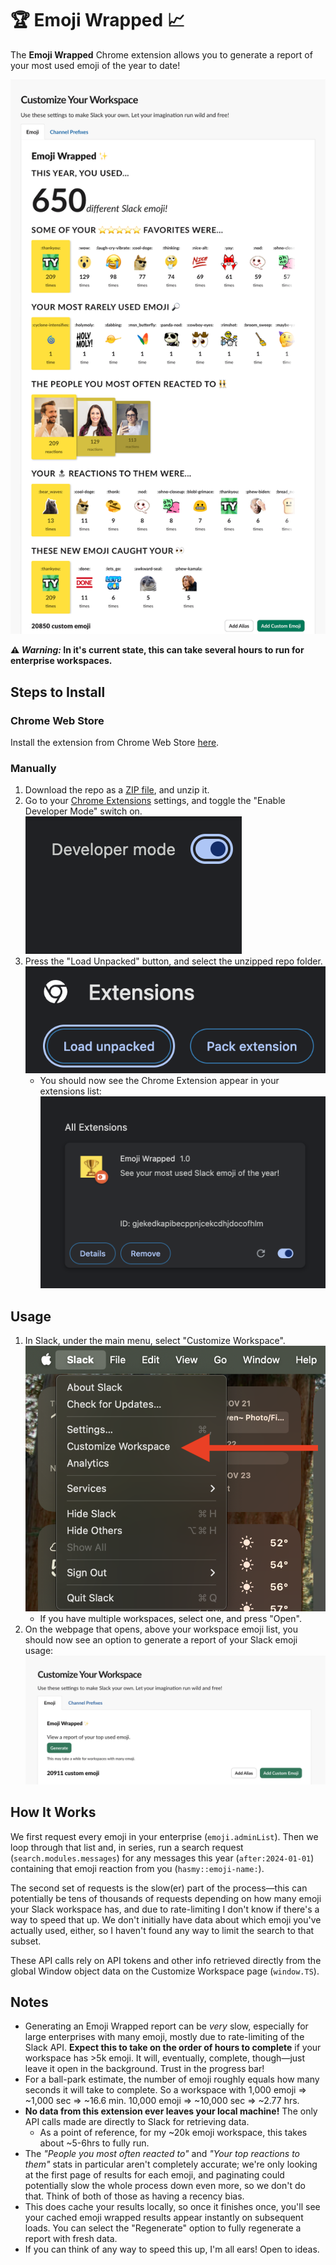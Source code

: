 # 🏆 Emoji Wrapped 📈

The **Emoji Wrapped** Chrome extension allows you to generate a report of your most used emoji of the year to date!

![screenshot](promo/emoji-wrapped.png)

**⚠️ _Warning:_ In it's current state, this can take several hours to run for enterprise workspaces.**

## Steps to Install

### Chrome Web Store

Install the extension from Chrome Web Store [here](https://chromewebstore.google.com/detail/emoji-wrapped/kebifpbmgkobfgeajkapfmianmfjbdih?authuser=1&hl=en).

### Manually

1. Download the repo as a [ZIP file](https://github.com/rubencodes/EmojiWrapped/archive/refs/heads/main.zip), and unzip it.
2. Go to your [Chrome Extensions](chrome://extensions/) settings, and toggle the "Enable Developer Mode" switch on. ![screenshot](promo/toggle-developer-mode.png)
3. Press the "Load Unpacked" button, and select the unzipped repo folder. ![screenshot](promo/load-unpacked.png)
   - You should now see the Chrome Extension appear in your extensions list: ![screenshot](promo/chrome-extension.png)

## Usage

1. In Slack, under the main menu, select "Customize Workspace". ![screenshot](promo/customize-workspace.png)
   - If you have multiple workspaces, select one, and press "Open".
2. On the webpage that opens, above your workspace emoji list, you should now see an option to generate a report of your Slack emoji usage: ![screenshot](promo/emoji-wrapped-preview.png)

## How It Works

We first request every emoji in your enterprise (`emoji.adminList`). Then we loop through that list and, in series, run a search request (`search.modules.messages`) for any messages this year (`after:2024-01-01`) containing that emoji reaction from you (`hasmy::emoji-name:`).

The second set of requests is the slow(er) part of the process—this can potentially be tens of thousands of requests depending on how many emoji your Slack workspace has, and due to rate-limiting I don't know if there's a way to speed that up. We don't initially have data about which emoji you've actually used, either, so I haven't found any way to limit the search to that subset.

These API calls rely on API tokens and other info retrieved directly from the global Window object data on the Customize Workspace page (`window.TS`).

## Notes

- Generating an Emoji Wrapped report can be _very_ slow, especially for large enterprises with many emoji, mostly due to rate-limiting of the Slack API. **Expect this to take on the order of hours to complete** if your workspace has >5k emoji. It will, eventually, complete, though—just leave it open in the background. Trust in the progress bar!
- For a ball-park estimate, the number of emoji roughly equals how many seconds it will take to complete. So a workspace with 1,000 emoji => ~1,000 sec => ~16.6 min. 10,000 emoji => ~10,000 sec => ~2.77 hrs.
- **No data from this extension ever leaves your local machine!** The only API calls made are directly to Slack for retrieving data.
  - As a point of reference, for my ~20k emoji workspace, this takes about ~5-6hrs to fully run.
- The _"People you most often reacted to"_ and _"Your top reactions to them"_ stats in particular aren't completely accurate; we're only looking at the first page of results for each emoji, and paginating could potentially slow the whole process down even more, so we don't do that. Think of both of those as having a recency bias.
- This does cache your results locally, so once it finishes once, you'll see your cached emoji wrapped results appear instantly on subsequent loads. You can select the "Regenerate" option to fully regenerate a report with fresh data.
- If you can think of any way to speed this up, I'm all ears! Open to ideas.

